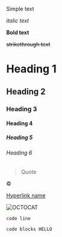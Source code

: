 Simple text

_italic text_

**Bold text**

~~strikethrough text~~

# Heading 1

## Heading 2

### Heading 3

#### Heading 4

##### Heading 5

###### Heading 6

> Quote

&copy; 

[Hyperlink name](https://medium.com/analytics-vidhya/how-to-create-a-readme-md-file-8fb2e8ce24e3)

![OCTOCAT](https://avatars1.githubusercontent.com/u/9919?v=4)

`code line`

```
code blocks HELLO
```



